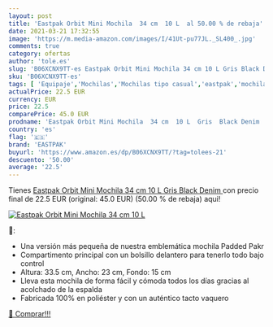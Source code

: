 ```yaml
---
layout: post
title: 'Eastpak Orbit Mini Mochila  34 cm  10 L  al 50.00 % de rebaja'
date: 2021-03-21 17:32:55
image: 'https://m.media-amazon.com/images/I/41Ut-pu77JL._SL400_.jpg'
comments: true
category: ofertas
author: 'tole.es'
slug: 'B06XCNX9TT-es Eastpak Orbit Mini Mochila 34 cm 10 L Gris Black Denim'
sku: 'B06XCNX9TT-es'
tags: [ 'Equipaje','Mochilas','Mochilas tipo casual','eastpak','mochila', ]
actualPrice: 22.5 EUR
currency: EUR
price: 22.5
comparePrice: 45.0 EUR
prodname: 'Eastpak Orbit Mini Mochila  34 cm  10 L  Gris  Black Denim '
country: 'es'
flag: '🇪🇸'
brand: 'EASTPAK'
buyurl: 'https://www.amazon.es/dp/B06XCNX9TT/?tag=tolees-21'
descuento: '50.00'
average: '22.5'
---
```


Tienes [Eastpak Orbit Mini Mochila  34 cm  10 L  Gris  Black Denim ](https://www.amazon.es/dp/B06XCNX9TT/?tag=tolees-21) con precio final de  22.5 EUR (original: 45.0 EUR) (50.00 %  de rebaja) aqui!

[![Eastpak Orbit Mini Mochila  34 cm  10 L ](https://m.media-amazon.com/images/I/41Ut-pu77JL._SL400_.jpg)](https://www.amazon.es/dp/B06XCNX9TT/?tag=tolees-21)

🔎:

- Una versión más pequeña de nuestra emblemática mochila Padded Pakr
- Compartimento principal con un bolsillo delantero para tenerlo todo bajo control
- Altura: 33.5 cm, Ancho: 23 cm, Fondo: 15 cm
- Lleva esta mochila de forma fácil y cómoda todos los días gracias al acolchado de la espalda
- Fabricada 100% en poliéster y con un auténtico tacto vaquero

[🛒 Comprar!!!](https://www.amazon.es/dp/B06XCNX9TT/?tag=tolees-21)
